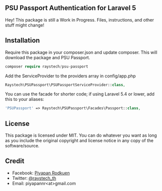 ## PSU Passport Authentication for Laravel 5
Hey! This package is still a Work in Progress. Files, instructions, and other stuff might change!
## Installation
Require this package in your composer.json and update composer. This will download the package and PSU Passport.

```php
composer require raystech/psu-passport
```
Add the ServiceProvider to the providers array in config/app.php

```php
Raystech\PSUPassport\PSUPassportServiceProvider::class,
```
You can use the facade for shorter code; if using Laravel 5.4 or lower, add this to your aliases:

```php
'PSUPassport' => Raystech\PSUPassport\Facades\Passport::class,
```


## License
This package is licensed under MIT. You can do whatever you want as long as you include the original copyright and license notice in any copy of the software/source. 

## Credit
- Facebook: [Piyapan Rodkuen](https://facebook.com/rayspic)
- Twitter: [@raystech_th](https://twitter.com/raystech_th)
- Email: piyapannr\<at\>gmail.com